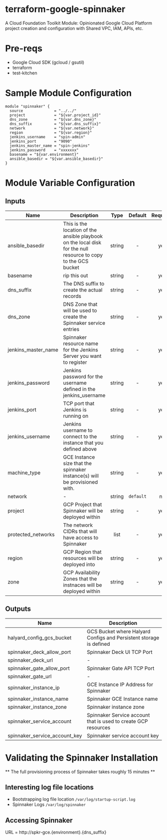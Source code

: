 # terraform-google-spinnaker
A Cloud Foundation Toolkit Module: Opinionated Google Cloud Platform project creation and configuration with Shared VPC, IAM, APIs, etc.

# Pre-reqs

- Google Cloud SDK (gcloud / gsutil)
- terraform
- test-kitchen

# Sample Module Configuration

```hcl-terraform
module "spinnaker" {
  source              = "../../"
  project             = "${var.project_id}"
  dns_zone            = "${var.dns_zone}"
  dns_suffix          = "${var.dns_suffix}"
  network             = "${var.network}"
  region              = "${var.region}"
  jenkins_username    = "spin-admin"
  jenkins_port        = "9090"
  jenkins_master_name = "spin-jenkins"
  jenkins_password    = "xxxxxxx"
  basename = "${var.environment}"
  ansible_basedir = "${var.ansible_basedir}"
}
```

# Module Variable Configuration

## Inputs

| Name | Description | Type | Default | Required |
|------|-------------|:----:|:-----:|:-----:|
| ansible\_basedir | This is the location of the ansible playbook on the local disk for the null resource to copy to the GCS bucket | string | - | yes |
| basename | rip this out | string | - | yes |
| dns\_suffix | The DNS suffix to create the actual records | string | - | yes |
| dns\_zone | DNS Zone that will be used to create the Spinnaker service entries | string | - | yes |
| jenkins\_master\_name | Spinnaker resource name for the Jenkins Server you want to register | string | - | yes |
| jenkins\_password | Jenkins password for the username defined in the jenkins_username | string | - | yes |
| jenkins\_port | TCP port that Jenkins is running on | string | - | yes |
| jenkins\_username | Jenkins username to connect to the instance that you defined above | string | - | yes |
| machine\_type | GCE Instance size that the spinnaker instance(s) will be provisioned with. | string | - | yes |
| network | - | string | `default` | no |
| project | GCP Project that Spinnaker will be deployed within | string | - | yes |
| protected\_networks | The network CIDRs that will have access to Spinnaker | list | - | yes |
| region | GCP Region that resources will be deployed into | string | - | yes |
| zone | GCP Availability Zones that the instnaces will be deployed within | string | - | yes |


## Outputs

| Name | Description |
|------|-------------|
| halyard\_config\_gcs\_bucket | GCS Bucket where Halyard Configs and Persistent storage is defined |
| spinnaker\_deck\_allow\_port | Spinnaker Deck UI TCP Port |
| spinnaker\_deck\_url | - |
| spinnaker\_gate\_allow\_port | Spinnaker Gate API TCP Port |
| spinnaker\_gate\_url | - |
| spinnaker\_instance\_ip | GCE Instance IP Address for Spinnaker |
| spinnaker\_instance\_name | Spinnaker GCE Instance name |
| spinnaker\_instance\_zone | Spinnaker instance zone |
| spinnaker\_service\_account | Spinnaker Service account that is used to create GCP resources |
| spinnaker\_service\_account\_key | Spinnaker service account key |


# Validating the Spinnaker Installation

** The full provisioning process of Spinnaker takes roughly 15 minutes **

## Interesting log file locations

- Bootstrapping log file location `/var/log/startup-script.log`
- Spinnaker Logs `/var/log/spinnaker`

## Accessing Spinnaker

URL = http://spkr-gce.{environment}.{dns_suffix}